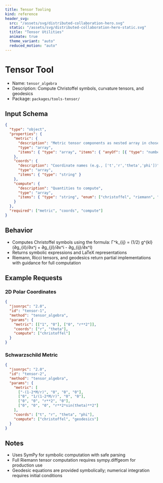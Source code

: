 ```yaml
---
title: Tensor Tooling
kind: reference
header_svg:
  src: "/assets/svg/distributed-collaboration-hero.svg"
  static: "/assets/svg/distributed-collaboration-hero-static.svg"
  title: "Tensor Utilities"
  animate: true
  theme_variant: "auto"
  reduced_motion: "auto"
---
```


# Tensor Tool

- Name: `tensor_algebra`
- Description: Compute Christoffel symbols, curvature tensors, and geodesics
- Package: `packages/tools-tensor/`

## Input Schema

```json
{
  "type": "object",
  "properties": {
    "metric": {
      "description": "Metric tensor components as nested array in chosen coordinates",
      "type": "array",
      "items": { "type": "array", "items": { "anyOf": [{ "type": "number" }, { "type": "string" }] } }
    },
    "coords": {
      "description": "Coordinate names (e.g., ['t','r','theta','phi'])",
      "type": "array",
      "items": { "type": "string" }
    },
    "compute": {
      "description": "Quantities to compute",
      "type": "array",
      "items": { "type": "string", "enum": ["christoffel", "riemann", "ricci", "ricci_scalar", "geodesics"] }
    }
  },
  "required": ["metric", "coords", "compute"]
}
```

## Behavior

- Computes Christoffel symbols using the formula: Γ^k_{ij} = (1/2) g^{kl} (∂g_{il}/∂x^j + ∂g_{jl}/∂x^i - ∂g_{ij}/∂x^l)
- Returns symbolic expressions and LaTeX representations
- Riemann, Ricci tensors, and geodesics return partial implementations with guidance for full computation

## Example Requests

### 2D Polar Coordinates
```json
{
  "jsonrpc": "2.0",
  "id": "tensor-1",
  "method": "tensor_algebra",
  "params": {
    "metric": [["1", "0"], ["0", "r**2"]],
    "coords": ["r", "theta"],
    "compute": ["christoffel"]
  }
}
```

### Schwarzschild Metric
```json
{
  "jsonrpc": "2.0", 
  "id": "tensor-2",
  "method": "tensor_algebra",
  "params": {
    "metric": [
      ["-(1-2*M/r)", "0", "0", "0"],
      ["0", "1/(1-2*M/r)", "0", "0"],
      ["0", "0", "r**2", "0"],
      ["0", "0", "0", "r**2*sin(theta)**2"]
    ],
    "coords": ["t", "r", "theta", "phi"],
    "compute": ["christoffel", "geodesics"]
  }
}
```

## Notes

- Uses SymPy for symbolic computation with safe parsing
- Full Riemann tensor computation requires sympy.diffgeom for production use
- Geodesic equations are provided symbolically; numerical integration requires initial conditions


